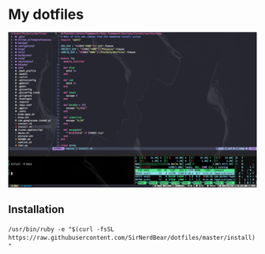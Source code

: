 # My dotfiles

![Screenshot of my terminal](https://raw.githubusercontent.com/SirNerdBear/dotfiles/master/ss.png)

## Installation

```/usr/bin/ruby -e "$(curl -fsSL https://raw.githubusercontent.com/SirNerdBear/dotfiles/master/install)"```
